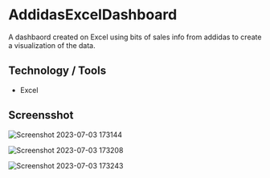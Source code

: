 # AddidasExcelDashboard

A dashbaord created on Excel using bits of sales info from addidas to create a visualization of the data.

## Technology / Tools
- Excel

## Screensshot

![Screenshot 2023-07-03 173144](https://github.com/GerardRosario/AddidasExcelDashboard/assets/55461102/fc719439-f2a1-4a42-befe-e769481c6c11)

![Screenshot 2023-07-03 173208](https://github.com/GerardRosario/AddidasExcelDashboard/assets/55461102/c34cc633-4667-4999-964c-97e49b5bb98c)

![Screenshot 2023-07-03 173243](https://github.com/GerardRosario/AddidasExcelDashboard/assets/55461102/fdbf07e8-e939-453c-8125-7423533a56ba)
